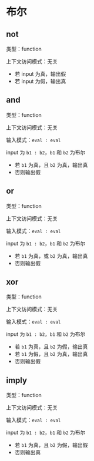 # 布尔

## not

类型：function

上下文访问模式：无关

- 若 input 为真，输出假
- 若 input 为假，输出真

## and

类型：function

上下文访问模式：无关

输入模式：`eval : eval`

input 为 `b1 : b2`，`b1` 和 `b2` 为布尔

- 若 `b1` 为真，且 `b2` 为真，输出真
- 否则输出假

## or

类型：function

上下文访问模式：无关

输入模式：`eval : eval`

input 为 `b1 : b2`，`b1` 和 `b2` 为布尔

- 若 `b1` 为真，或 `b2` 为真，输出真
- 否则输出假

## xor

类型：function

上下文访问模式：无关

输入模式：`eval : eval`

input 为 `b1 : b2`，`b1` 和 `b2` 为布尔

- 若 `b1` 为真，且 `b2` 为假，输出真
- 若 `b1` 为假，且 `b2` 为真，输出真
- 否则输出假

## imply

类型：function

上下文访问模式：无关

输入模式：`eval : eval`

input 为 `b1 : b2`，`b1` 和 `b2` 为布尔

- 若 `b1` 为真，且 `b2` 为假，输出假
- 否则输出真
